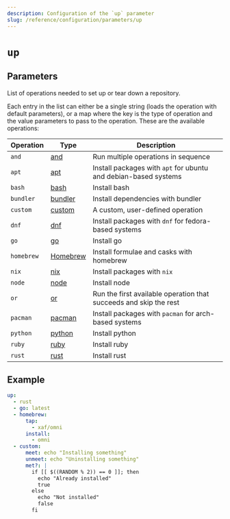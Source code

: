 ```yaml
---
description: Configuration of the `up` parameter
slug: /reference/configuration/parameters/up
---
```


# `up`

## Parameters

List of operations needed to set up or tear down a repository.

Each entry in the list can either be a single string (loads the operation with default parameters), or a map where the key is the type of operation and the value parameters to pass to the operation. These are the available operations:

| Operation | Type | Description                                                    |
|-----------|------|---------------------------------------------------------|
| `and` | [and](up/and) | Run multiple operations in sequence |
| `apt` | [apt](up/apt) | Install packages with `apt` for ubuntu and debian-based systems |
| `bash` | [bash](up/bash) | Install bash |
| `bundler` | [bundler](up/bundler) | Install dependencies with bundler |
| `custom` | [custom](up/custom) | A custom, user-defined operation |
| `dnf` | [dnf](up/dnf) | Install packages with `dnf` for fedora-based systems |
| `go` | [go](up/go) | Install go |
| `homebrew`  | [Homebrew](up/homebrew) | Install formulae and casks with homebrew |
| `nix` | [nix](up/nix) | Install packages with `nix` |
| `node` | [node](up/node) | Install node |
| `or` | [or](up/or) | Run the first available operation that succeeds and skip the rest |
| `pacman` | [pacman](up/pacman) | Install packages with `pacman` for arch-based systems |
| `python` | [python](up/python) | Install python |
| `ruby` | [ruby](up/ruby) | Install ruby |
| `rust` | [rust](up/rust) | Install rust |

## Example

```yaml
up:
  - rust
  - go: latest
  - homebrew:
      tap:
        - xaf/omni
      install:
        - omni
  - custom:
      meet: echo "Installing something"
      unmeet: echo "Uninstalling something"
      met?: |
        if [[ $((RANDOM % 2)) == 0 ]]; then
          echo "Already installed"
          true
        else
          echo "Not installed"
          false
        fi
```
